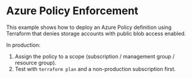 # Azure Policy Enforcement

This example shows how to deploy an Azure Policy definition using Terraform that denies storage accounts with public blob access enabled.

In production:
1. Assign the policy to a scope (subscription / management group / resource group).
2. Test with `terraform plan` and a non-production subscription first.
